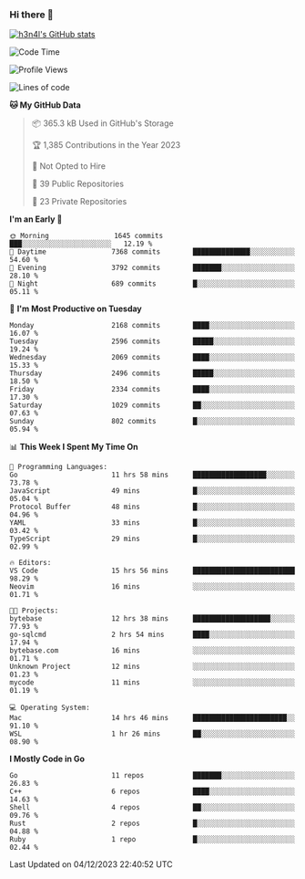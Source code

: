 ### Hi there 👋

[![h3n4l's GitHub stats](https://github-readme-stats.vercel.app/api?username=h3n4l&count_private=true&show_icons=true&theme=radical)](https://github.com/h3n4l/github-readme-stats)

<!--START_SECTION:waka-->
![Code Time](http://img.shields.io/badge/Code%20Time-1%2C751%20hrs%2041%20mins-blue)

![Profile Views](http://img.shields.io/badge/Profile%20Views-1-blue)

![Lines of code](https://img.shields.io/badge/From%20Hello%20World%20I%27ve%20Written-3.6%20million%20lines%20of%20code-blue)

**🐱 My GitHub Data** 

> 📦 365.3 kB Used in GitHub's Storage 
 > 
> 🏆 1,385 Contributions in the Year 2023
 > 
> 🚫 Not Opted to Hire
 > 
> 📜 39 Public Repositories 
 > 
> 🔑 23 Private Repositories 
 > 
**I'm an Early 🐤** 

```text
🌞 Morning                1645 commits        ███░░░░░░░░░░░░░░░░░░░░░░   12.19 % 
🌆 Daytime                7368 commits        ██████████████░░░░░░░░░░░   54.60 % 
🌃 Evening                3792 commits        ███████░░░░░░░░░░░░░░░░░░   28.10 % 
🌙 Night                  689 commits         █░░░░░░░░░░░░░░░░░░░░░░░░   05.11 % 
```
📅 **I'm Most Productive on Tuesday** 

```text
Monday                   2168 commits        ████░░░░░░░░░░░░░░░░░░░░░   16.07 % 
Tuesday                  2596 commits        █████░░░░░░░░░░░░░░░░░░░░   19.24 % 
Wednesday                2069 commits        ████░░░░░░░░░░░░░░░░░░░░░   15.33 % 
Thursday                 2496 commits        █████░░░░░░░░░░░░░░░░░░░░   18.50 % 
Friday                   2334 commits        ████░░░░░░░░░░░░░░░░░░░░░   17.30 % 
Saturday                 1029 commits        ██░░░░░░░░░░░░░░░░░░░░░░░   07.63 % 
Sunday                   802 commits         █░░░░░░░░░░░░░░░░░░░░░░░░   05.94 % 
```


📊 **This Week I Spent My Time On** 

```text
💬 Programming Languages: 
Go                       11 hrs 58 mins      ██████████████████░░░░░░░   73.78 % 
JavaScript               49 mins             █░░░░░░░░░░░░░░░░░░░░░░░░   05.04 % 
Protocol Buffer          48 mins             █░░░░░░░░░░░░░░░░░░░░░░░░   04.96 % 
YAML                     33 mins             █░░░░░░░░░░░░░░░░░░░░░░░░   03.42 % 
TypeScript               29 mins             █░░░░░░░░░░░░░░░░░░░░░░░░   02.99 % 

🔥 Editors: 
VS Code                  15 hrs 56 mins      █████████████████████████   98.29 % 
Neovim                   16 mins             ░░░░░░░░░░░░░░░░░░░░░░░░░   01.71 % 

🐱‍💻 Projects: 
bytebase                 12 hrs 38 mins      ███████████████████░░░░░░   77.93 % 
go-sqlcmd                2 hrs 54 mins       ████░░░░░░░░░░░░░░░░░░░░░   17.94 % 
bytebase.com             16 mins             ░░░░░░░░░░░░░░░░░░░░░░░░░   01.71 % 
Unknown Project          12 mins             ░░░░░░░░░░░░░░░░░░░░░░░░░   01.23 % 
mycode                   11 mins             ░░░░░░░░░░░░░░░░░░░░░░░░░   01.19 % 

💻 Operating System: 
Mac                      14 hrs 46 mins      ███████████████████████░░   91.10 % 
WSL                      1 hr 26 mins        ██░░░░░░░░░░░░░░░░░░░░░░░   08.90 % 
```

**I Mostly Code in Go** 

```text
Go                       11 repos            ███████░░░░░░░░░░░░░░░░░░   26.83 % 
C++                      6 repos             ████░░░░░░░░░░░░░░░░░░░░░   14.63 % 
Shell                    4 repos             ██░░░░░░░░░░░░░░░░░░░░░░░   09.76 % 
Rust                     2 repos             █░░░░░░░░░░░░░░░░░░░░░░░░   04.88 % 
Ruby                     1 repo              █░░░░░░░░░░░░░░░░░░░░░░░░   02.44 % 
```




 Last Updated on 04/12/2023 22:40:52 UTC
<!--END_SECTION:waka-->

